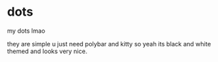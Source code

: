 # dots
my dots lmao

they are simple u just need polybar and kitty so yeah
its black and white themed and looks very nice.
